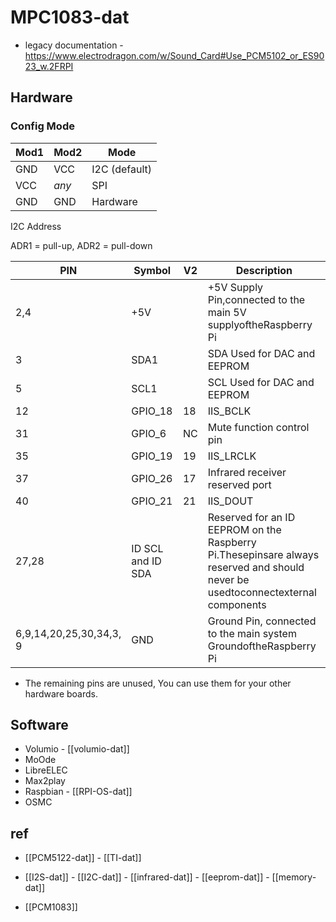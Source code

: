 
# MPC1083-dat 

- legacy documentation - https://www.electrodragon.com/w/Sound_Card#Use_PCM5102_or_ES9023_w.2FRPI


## Hardware 

### Config Mode 

| Mod1 | Mod2  | Mode           |
| ---- | ----- | -------------- |
| GND  | VCC   | I2C  (default) |
| VCC  | *any* | SPI            |
| GND  | GND   | Hardware       |

I2C Address 

ADR1 = pull-up, ADR2 = pull-down 


| PIN                     | Symbol            | V2  | Description                                                                                                                     |
| ----------------------- | ----------------- | --- | ------------------------------------------------------------------------------------------------------------------------------- |
| 2,4                     | +5V               |     | +5V Supply Pin,connected to the main 5V supplyoftheRaspberry Pi                                                                 |
| 3                       | SDA1              |     | SDA Used for DAC and EEPROM                                                                                                     |
| 5                       | SCL1              |     | SCL Used for DAC and EEPROM                                                                                                     |
| 12                      | GPIO_18           | 18  | IIS_BCLK                                                                                                                        |
| 31                      | GPIO_6            | NC  | Mute function control pin                                                                                                       |
| 35                      | GPIO_19           | 19  | IIS_LRCLK                                                                                                                       |
| 37                      | GPIO_26           | 17  | Infrared receiver reserved port                                                                                                 |
| 40                      | GPIO_21           | 21  | IIS_DOUT                                                                                                                        |
| 27,28                   | ID SCL and ID SDA |     | Reserved for an ID EEPROM on the Raspberry Pi.Thesepinsare always reserved and should never be usedtoconnectexternal components |
| 6,9,14,20,25,30,34,3, 9 | GND               |     | Ground Pin, connected to the main system GroundoftheRaspberry Pi                                                                |


* The remaining pins are unused, You can use them for your other hardware boards.

## Software 

- Volumio - [[volumio-dat]]
- MoOde
- LibreELEC
- Max2play
- Raspbian - [[RPI-OS-dat]]
- OSMC

## ref 

- [[PCM5122-dat]] - [[TI-dat]]

- [[I2S-dat]] - [[I2C-dat]] - [[infrared-dat]] - [[eeprom-dat]] - [[memory-dat]]

- [[PCM1083]]